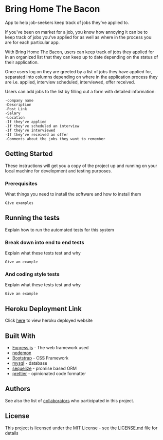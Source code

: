 # Bring Home The Bacon

App to help job-seekers keep track of jobs they've applied to.

If you've been on market for a job, you know how annoying it can be to keep track of jobs you've applied for as well as where in the process you are for each particular app.

With Bring Home The Bacon, users can keep track of jobs they applied for in an organized list that they can keep up to date depending on the status of their application.

Once users log on they are greeted by a list of jobs they have applied for, separated into columns depending on where in the application process they are i.e. applied, interview scheduled, interviewed, offer received.

Users can add jobs to the list by filling out a form with detailed information:

    -company name
    -Description
    -Post Link
    -Salary
    -Location
    -If they've applied
    -If they've scheduled an interview
    -If they've interviewed
    -If they've received an offer
    -Comments about the jobs they want to remember

## Getting Started

These instructions will get you a copy of the project up and running on your local machine for development and testing purposes.

### Prerequisites

What things you need to install the software and how to install them

```
Give examples
```

## Running the tests

Explain how to run the automated tests for this system

### Break down into end to end tests

Explain what these tests test and why

```
Give an example
```

### And coding style tests

Explain what these tests test and why

```
Give an example
```

## Heroku Deployment Link

Click [here](https://secure-woodland-30423.herokuapp.com/) to view heroku deployed website

## Built With

* [Express.js](http://www.dropwizard.io/1.0.2/docs/) - The web framework used
* [nodemon](https://nodemon.io/)
* [Bootstrap](https://getbootstrap.com/) - CSS Framework
* [mysql](https://www.mysql.com/) - database
* [sequelize](http://docs.sequelizejs.com/) - promise based ORM
* [prettier](https://prettier.io/) - opinionated code formatter

## Authors

See also the list of [collaborators](https://github.com/TJANGEL/Bring-Home-The-Bacon/settings/collaboration) who participated in this project.

## License

This project is licensed under the MIT License - see the [LICENSE.md](LICENSE.md) file for details